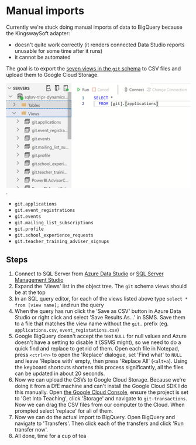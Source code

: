 # Manual imports

Currently we're stuck doing manual imports of data to BigQuery because the
KingswaySoft adapter:

* doesn't quite work correctly (it renders connected Data Studio reports
  unusable for some time after it runs)
* it cannot be automated

The goal is to export the [seven views in the `git` schema](/DFE-Digital/get-into-teaching-crm-exports/tree/main/dynamics) to
CSV files and upload them to Google Cloud Storage.

![the views we want to export from SQL Server](screenshots/azure-data-studio-views.png).

* `git.applications`
* `git.event_registrations`
* `git.events`
* `git.mailing_list_subscriptions`
* `git.profile`
* `git.school_experience_requests`
* `git.teacher_training_adviser_signups`

## Steps

1. Connect to SQL Server from [Azure Data Studio](https://docs.microsoft.com/en-us/sql/azure-data-studio/download-azure-data-studio?view=sql-server-ver16) or [SQL Server Management Studio](https://docs.microsoft.com/en-us/sql/ssms/download-sql-server-management-studio-ssms?view=sql-server-ver16)
2. Expand the 'Views' list in the object tree. The `git` schema views should be
   at the top
3. In an SQL query editor, for each of the views listed above type
   `select * from [view name];` and run the query
4. When the query has run click the 'Save as CSV' button in Azure Data Studio
   or right click and select 'Save Results As...' in SSMS. Save them to a file
   that matches the view name without the `git.` prefix (eg. `applications.csv`,
   `event_registations.csv`)
5. Google BigQuery doesn't accept the text `NULL` for null values and Azure doesn't
   have a setting to disable it (SSMS might), so we need to do a quick find and
   replace to get rid of them. Open each file in Notepad, press `<ctrl+h>` to open the
   'Replace' dialogue, set 'Find what' to `NULL` and leave 'Replace with' empty, then
   press 'Replace All' (`<alt+a`). Using the keyboard shortcuts shortens this process
   significantly, all the files can be updated in about 20 seconds.
6. Now we can upload the CSVs to Google Cloud Storage. Because we're doing it from
   a DfE machine and can't install the Google Cloud SDK I do this manually. Open
   [the Google Cloud Console](https://console.cloud.google.com/), ensure the
   project is set to 'Get Into Teaching', click 'Storage' and navigate to
   `git-transactions`. Now we can drag the CSV files from our computer to the
   Cloud. When prompted select 'replace' for all of them.
7. Now we can do the actual import to BigQuery. Open BigQuery and navigate to 'Transfers'.
   Then click each of the transfers and click 'Run transfer now'.
8. All done, time for a cup of tea
